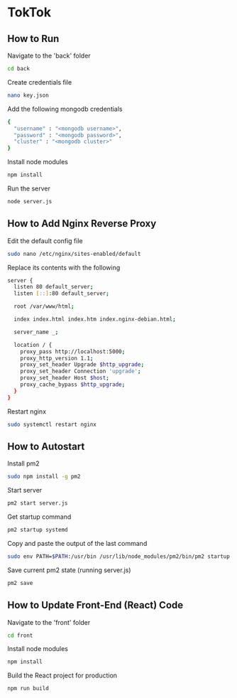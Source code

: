# TokTok

## How to Run

Navigate to the 'back' folder

```sh
cd back
```

Create credentials file

```sh
nano key.json
```

Add the following mongodb credentials

```sh
{
  "username" : "<mongodb username>",
  "password" : "<mongodb password>",
  "cluster" : "<mongodb cluster>"
}
```

Install node modules

```sh
npm install
```

Run the server

```sh
node server.js
```

## How to Add Nginx Reverse Proxy
Edit the default config file

```sh
sudo nano /etc/nginx/sites-enabled/default
```

Replace its contents with the following

```sh
server {
  listen 80 default_server;
  listen [::]:80 default_server;

  root /var/www/html;

  index index.html index.htm index.nginx-debian.html;

  server_name _;

  location / {
    proxy_pass http://localhost:5000;
    proxy_http_version 1.1;
    proxy_set_header Upgrade $http_upgrade;
    proxy_set_header Connection 'upgrade';
    proxy_set_header Host $host;
    proxy_cache_bypass $http_upgrade;
  }
}
```

Restart nginx

```sh
sudo systemctl restart nginx
```

## How to Autostart

Install pm2

```sh
sudo npm install -g pm2
```

Start server

```sh
pm2 start server.js
```

Get startup command

```sh
pm2 startup systemd
```

Copy and paste the output of the last command
```sh
sudo env PATH=$PATH:/usr/bin /usr/lib/node_modules/pm2/bin/pm2 startup systemd -u pi --hp /home/pi
```

Save current pm2 state (running server.js)
```sh
pm2 save
```

## How to Update Front-End (React) Code

Navigate to the 'front' folder

```sh
cd front
```

Install node modules

```sh
npm install
```

Build the React project for production

```sh
npm run build
```
